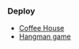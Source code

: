### Deploy

- [Coffee House](https://rolling-scopes-school.github.io/hunter-137-JSFE2023Q4/coffee-house/index.html)
- [Hangman game](https://rolling-scopes-school.github.io/hunter-137-JSFE2023Q4/hangman/index.html)
